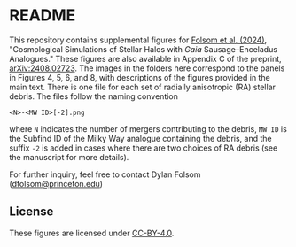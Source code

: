 # README
This repository contains supplemental figures for [Folsom et al. (2024)](https://arxiv.org/abs/2408.02723), "Cosmological Simulations of Stellar Halos with *Gaia* Sausage–Enceladus Analogues." These figures are also available in Appendix C of the preprint, [arXiv:2408.02723](https://arxiv.org/abs/2408.02723). The images in the folders here correspond to the panels in Figures 4, 5, 6, and 8, with descriptions of the figures provided in the main text. There is one file for each set of radially anisotropic (RA) stellar debris. The files follow the naming convention
```
<N>-<MW ID>[-2].png
```
where `N` indicates the number of mergers contributing to the debris, `MW ID` is the Subfind ID of the Milky Way analogue containing the debris, and the suffix `-2` is added in cases where there are two choices of RA debris (see the manuscript for more details).

For further inquiry, feel free to contact Dylan Folsom (dfolsom@princeton.edu)

## License
These figures are licensed under [CC-BY-4.0](https://creativecommons.org/licenses/by/4.0/).
